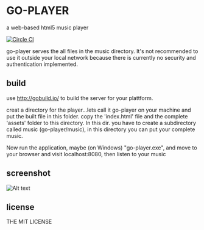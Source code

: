 GO-PLAYER
=========

a web-based html5 music player

[![Circle CI](https://circleci.com/gh/patdhlk/go-player.svg?style=svg)](https://circleci.com/gh/patdhlk/go-player)

go-player serves the all files in the music directory. It's not recommended to use it outside
your local network because there is currently no security and authentication implemented.

build
--------

use http://gobuild.io/ to build the server for your plattform.

creat a directory for the player...lets call it go-player on your machine and put the built file in this folder.
copy the 'index.html' file and the complete 'assets' folder to this directory.
In this dir. you have to create a subdirectory called music (go-player/music), in this directory you can put your complete music.

Now run the application, maybe (on Windows) "go-player.exe", and move to your browser and visit localhost:8080, then listen to your music

screenshot
----------
![Alt text](https://raw.githubusercontent.com/pichuio/go-player/master/screenshot.png)

license
---------

THE MIT LICENSE


